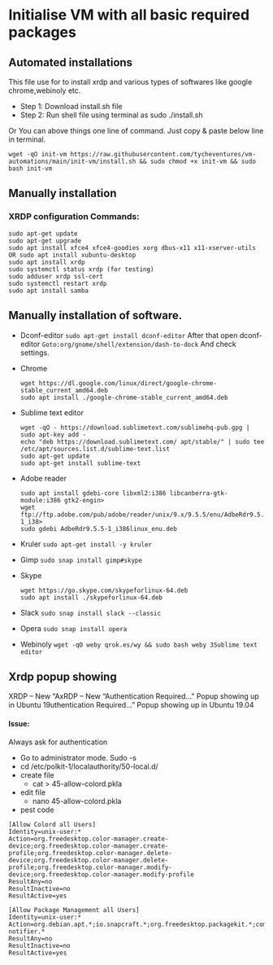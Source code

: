 # Initialise VM with all basic required packages

## Automated installations
  This file use for to install xrdp and various types of softwares like google chrome,webinoly etc.
* Step 1: Download install.sh file
* Step 2: Run shell file using terminal as sudo ./install.sh

Or You can above things one line of command. Just copy & paste below line in terminal.

`wget -qO init-vm https://raw.githubusercontent.com/tycheventures/vm-automations/main/init-vm/install.sh && sudo chmod +x init-vm && sudo bash init-vm`

## Manually installation
### XRDP configuration Commands:
  ```
  sudo apt-get update
  sudo apt-get upgrade
  sudo apt install xfce4 xfce4-goodies xorg dbus-x11 x11-xserver-utils OR sudo apt install xubuntu-desktop
  sudo apt install xrdp 
  sudo systemctl status xrdp (for testing)
  sudo adduser xrdp ssl-cert 
  sudo systemctl restart xrdp
  sudo apt install samba	
   ```

## Manually installation of software.
* Dconf-editor
  `sudo apt-get install dconf-editor`
  After that open dconf-editor
  `Goto:org/gnome/shell/extension/dash-to-dock`
  And check settings.

* Chrome
  ```
  wget https://dl.google.com/linux/direct/google-chrome-stable_current_amd64.deb
  sudo apt install ./google-chrome-stable_current_amd64.deb
  ```
* Sublime text editor
  ```
  wget -qO - https://download.sublimetext.com/sublimehq-pub.gpg | sudo apt-key add -
  echo "deb https://download.sublimetext.com/ apt/stable/" | sudo tee /etc/apt/sources.list.d/sublime-text.list
  sudo apt-get update
  sudo apt-get install sublime-text
  ```

* Adobe reader
  ```
  sudo apt install gdebi-core libxml2:i386 libcanberra-gtk-module:i386 gtk2-engin>
  wget ftp://ftp.adobe.com/pub/adobe/reader/unix/9.x/9.5.5/enu/AdbeRdr9.5.5-1_i38>
  sudo gdebi AdbeRdr9.5.5-1_i386linux_enu.deb
  ```
* Kruler
  `sudo apt-get install -y kruler`

* Gimp
  `sudo snap install gimp#skype`

* Skype 
  ```
  wget https://go.skype.com/skypeforlinux-64.deb
  sudo apt install ./skypeforlinux-64.deb
  ```
* Slack
  `sudo snap install slack --classic`

* Opera
  `sudo snap install opera`

* Webinoly
  `wget -qO weby qrok.es/wy && sudo bash weby 3Sublime text editor`

## Xrdp popup showing

XRDP – New “AxRDP – New “Authentication Required…” Popup showing up in Ubuntu 19uthentication Required…” Popup showing up in Ubuntu 19.04
#### Issue:
Always ask for authentication
  * Go to administrator mode. Sudo -s  
  * cd /etc/polkit-1/localauthority/50-local.d/
  * create file
    * cat > 45-allow-colord.pkla 
  * edit file
    * nano 45-allow-colord.pkla 
  * pest code

```
[Allow Colord all Users]
Identity=unix-user:*
Action=org.freedesktop.color-manager.create-device;org.freedesktop.color-manager.create-profile;org.freedesktop.color-manager.delete-device;org.freedesktop.color-manager.delete-profile;org.freedesktop.color-manager.modify-device;org.freedesktop.color-manager.modify-profile
ResultAny=no
ResultInactive=no
ResultActive=yes   

[Allow Package Management all Users]
Identity=unix-user:*
Action=org.debian.apt.*;io.snapcraft.*;org.freedesktop.packagekit.*;com.ubuntu.update-notifier.*
ResultAny=no
ResultInactive=no
ResultActive=yes
```
